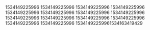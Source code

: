 1534149225996
1534149225996
1534149225996
1534149225996
1534149225996
1534149225996
1534149225996
1534149225996
1534149225996
1534149225996
1534149225996
1534149225996
1534149225996
1534149225996
15341492259961534163419429